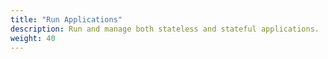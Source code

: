 ```yaml
---
title: "Run Applications"
description: Run and manage both stateless and stateful applications.
weight: 40
---
```


